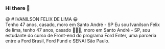 ### Hi there 👋
:smiley: # IVANILSON FELIX DE LIMA :grinning: <br>
Tenho 47 anos, casado, moro em Santo André - SP
Eu sou Ivanilson Felix de lima, tenho 47 anos, casado :family_woman_woman_girl:, moro em Santo André - SP,  sou estudante do curso de Front-end do programa Ford Enter, uma parceria entre a Ford Brasil, Ford Fund e SENAI São Paulo.
